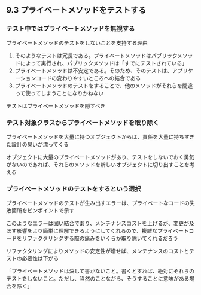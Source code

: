 ## 9.3 プライベートメソッドをテストする

### テスト中ではプライベートメソッドを無視する

プライベートメソッドのテストをしないことを支持する理由

1. そのようなテストは冗長である。プライベートメソッドはパブリックメソッドによって実行され、パブリックメソッドは「すでにテストされている」
2. プライベートメソッドは不安定である。そのため、そのテストは、アプリケーションコードの変わりやすいところへの結合である
3. プライベートメソッドのテストをすることで、他のメソッドがそれらを間違って使ってしまうことになりかねない

テストはプライベートメソッドを隠すべき

### テスト対象クラスからプライベートメソッドを取り除く

プライベートメソッドを大量に持つオブジェクトからは、責任を大量に持ちすぎた設計の臭いが漂ってくる

オブジェクトに大量のプライベートメソッドがあり、テストをしないでおく勇気がないのであれば、それらのメソッドを新しいオブジェクトに切り出すことを考える

### プライベートメソッドのテストをするという選択

プライベートメソッドのテストが生み出すエラーは、プライベートなコードの失敗箇所をピンポイントで示す

このようなエラーは固い結合であり、メンテナンスコストを上げるが、変更が及ぼす影響をより簡単に理解できるようにしてくれるので、複雑なプライベートコードをリファクタリングする際の痛みをいくらか取り除いてくれるだろう

リファクタリングによりメソッドの安定性が増せば、メンテナンスのコストとテストの必要性は下がる

「プライベートメソッドは決して書かないこと。書くとすれば、絶対にそれらのテストをしないこと。ただし、当然のことながら、そうすることに意味がある場合を除く」
